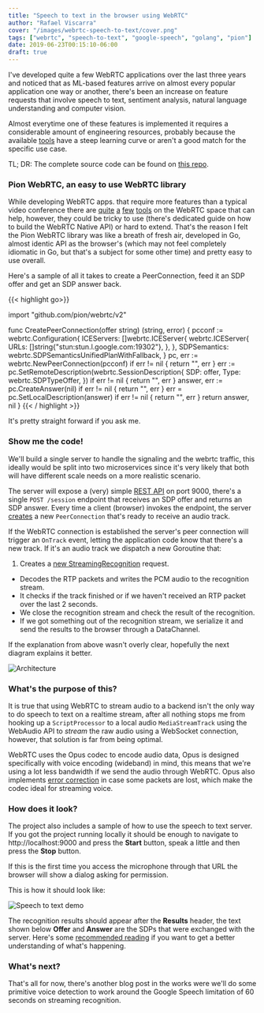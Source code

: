 ```yaml
---
title: "Speech to text in the browser using WebRTC"
author: "Rafael Viscarra"
cover: "/images/webrtc-speech-to-text/cover.png"
tags: ["webrtc", "speech-to-text", "google-speech", "golang", "pion"]
date: 2019-06-23T00:15:10-06:00
draft: true
---
```


I've developed quite a few WebRTC applications over the last three years and 
noticed that as ML-based features arrive on almost every popular application one 
way or another, there's been an increase on feature requests that involve speech 
to text, sentiment analysis, natural language understanding and computer vision.

Almost everytime one of these features is implemented it requires a considerable 
amount of engineering resources, probably because the available 
[tools](https://doc-kurento.readthedocs.io/en/6.9.0/user/writing_modules.html#opencv-module) 
have a steep learning curve or aren't a good match for the specific use case.

TL; DR: The complete source code can be found on 
[this repo](https://github.com/rviscarra/webrtc-speech-to-text).

### Pion WebRTC, an easy to use WebRTC library

While developing WebRTC apps. that require more features than a typical video 
conference there are 
[quite](https://janus.conf.meetecho.com/docs/group__plugins.html) 
[a](https://webrtc.org/native-code/native-apis/) 
[few](https://mediasoup.org/) 
[tools](https://software.intel.com/en-us/webrtc-sdk) 
on the WebRTC space that can help, however, they could be tricky to use 
(there's dedicated guide on how to build the WebRTC Native API) or hard to 
extend. That's the reason I felt the Pion WebRTC library was like a breath of 
fresh air, developed in Go, almost identic API as the browser's (which may not 
feel completely idiomatic in Go, but that's a subject for some other time) and 
pretty easy to use overall.

Here's a sample of all it takes to create a PeerConnection, feed it an SDP offer 
and get an SDP answer back.

{{< highlight go>}}

import "github.com/pion/webrtc/v2"

func CreatePeerConnection(offer string) (string, error) {
  pcconf := webrtc.Configuration{
    ICEServers: []webrtc.ICEServer{
      webrtc.ICEServer{
        URLs: []string{"stun:stun.l.google.com:19302"},
      },
    },
    SDPSemantics: webrtc.SDPSemanticsUnifiedPlanWithFallback,
  }
  pc, err := webrtc.NewPeerConnection(pcconf)
  if err != nil {
    return "", err
  }
  err := pc.SetRemoteDescription(webrtc.SessionDescription{
    SDP:  offer,
    Type: webrtc.SDPTypeOffer,
  })
  if err != nil {
    return "", err
  }
  answer, err := pc.CreateAnswer(nil)
	if err != nil {
		return "", err
	}
	err = pc.SetLocalDescription(answer)
	if err != nil {
		return "", err
	}
  return answer, nil
}
{{< / highlight >}}

It's pretty straight forward if you ask me.

### Show me the code!

We'll build a single server to handle the signaling and the webrtc traffic, this 
ideally would be split into two microservices since it's very likely that both 
will have different scale needs on a more realistic scenario.

The server will expose a (very) simple 
[REST API](https://github.com/rviscarra/webrtc-speech-to-text/blob/simple/internal/session/handler.go) 
on port 9000, there's a single `POST /session` endpoint that receives an SDP 
offer and returns an SDP answer. Every time a client (browser) invokes the 
endpoint, the server 
[creates](https://github.com/rviscarra/webrtc-speech-to-text/blob/simple/internal/rtc/pion.go) 
a new `PeerConnection` that's ready to receive an audio track.

If the WebRTC connection is established the server's peer connection will 
trigger an `OnTrack` event, letting the application code know that there's a new 
track. If it's an audio track we dispatch a new Goroutine that:

1. Creates a 
[new StreamingRecognition](https://github.com/rviscarra/webrtc-speech-to-text/blob/simple/internal/transcribe/gspeech.go) 
request.
+ Decodes the RTP packets and writes the PCM audio to the recognition stream.
+ It checks if the track finished or if we haven't received an RTP packet over 
the last 2 seconds.
+ We close the recognition stream and check the 
result of the recognition.
+ If we got something out of the recognition stream, we serialize it and send 
the results to the browser through a DataChannel.

If the explanation from above wasn't overly clear, hopefully the next diagram 
explains it better.

![Architecture](/images/webrtc-speech-to-text/architecture.png)

### What's the purpose of this?

It is true that using WebRTC to stream audio to a backend isn't the only way to 
do speech to text on a realtime stream, after all nothing stops me from hooking 
up a `ScriptProcessor` to a local audio `MediaStreamTrack` using the WebAudio API 
to _stream_ the raw audio using a WebSocket connection, however, that solution 
is far from being optimal. 

WebRTC uses the Opus codec to encode audio data, Opus is designed specifically 
with voice encoding (wideband) in mind, this means that we're using a lot less 
bandwidth if we send the audio through WebRTC. Opus also implements 
[error correction](https://blog.mozilla.org/webrtc/audio-fec-experiments/)
in case some packets are lost, which make the codec ideal for streaming voice. 
 
### How does it look?

The project also includes a sample of how to use the speech to text server. 
If you got the project running locally it should be enough to navigate to 
http://localhost:9000 and press the **Start** button, speak a little and then 
press the **Stop** button.

If this is the first time you access the microphone through that URL the 
browser will show a dialog asking for permission.

This is how it should look like:

![Speech to text demo](/images/webrtc-speech-to-text/demo.png)

The recognition results should appear after the **Results** header, the text 
shown below **Offer** and **Answer** are the SDPs that were exchanged with the 
server. Here's some
[recommended reading](https://webrtchacks.com/sdp-anatomy/) if you want to get a 
better understanding of what's happening.

### What's next?

That's all for now, there's another blog post in the works were we'll
do some primitive voice detection to work around the Google Speech limitation 
of 60 seconds on streaming recognition.